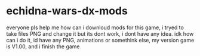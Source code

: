 # echidna-wars-dx-mods
everyone pls help me how can i downloud mods for this game, i tryed to take files PNG and change it but its dont work, i dont have any idea.
idk how can i do it, id have any PNG, animations or somethink else, my version game is V1.00, and i finish the game 
